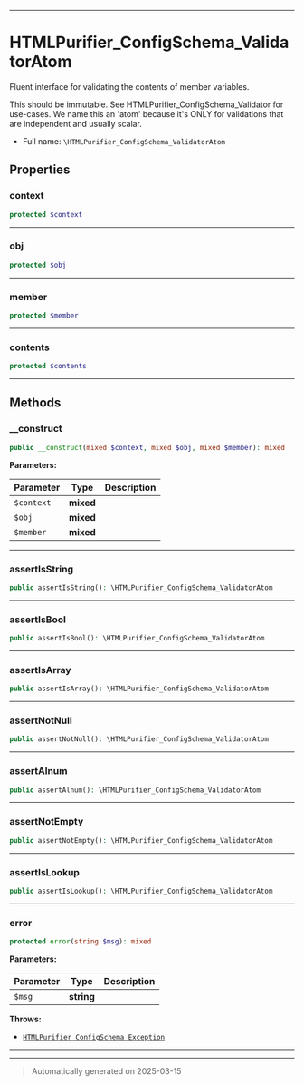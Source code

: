 ***

# HTMLPurifier_ConfigSchema_ValidatorAtom

Fluent interface for validating the contents of member variables.

This should be immutable. See HTMLPurifier_ConfigSchema_Validator for
use-cases. We name this an 'atom' because it's ONLY for validations that
are independent and usually scalar.

* Full name: `\HTMLPurifier_ConfigSchema_ValidatorAtom`



## Properties


### context



```php
protected $context
```






***

### obj



```php
protected $obj
```






***

### member



```php
protected $member
```






***

### contents



```php
protected $contents
```






***

## Methods


### __construct



```php
public __construct(mixed $context, mixed $obj, mixed $member): mixed
```








**Parameters:**

| Parameter | Type | Description |
|-----------|------|-------------|
| `$context` | **mixed** |  |
| `$obj` | **mixed** |  |
| `$member` | **mixed** |  |





***

### assertIsString



```php
public assertIsString(): \HTMLPurifier_ConfigSchema_ValidatorAtom
```












***

### assertIsBool



```php
public assertIsBool(): \HTMLPurifier_ConfigSchema_ValidatorAtom
```












***

### assertIsArray



```php
public assertIsArray(): \HTMLPurifier_ConfigSchema_ValidatorAtom
```












***

### assertNotNull



```php
public assertNotNull(): \HTMLPurifier_ConfigSchema_ValidatorAtom
```












***

### assertAlnum



```php
public assertAlnum(): \HTMLPurifier_ConfigSchema_ValidatorAtom
```












***

### assertNotEmpty



```php
public assertNotEmpty(): \HTMLPurifier_ConfigSchema_ValidatorAtom
```












***

### assertIsLookup



```php
public assertIsLookup(): \HTMLPurifier_ConfigSchema_ValidatorAtom
```












***

### error



```php
protected error(string $msg): mixed
```








**Parameters:**

| Parameter | Type | Description |
|-----------|------|-------------|
| `$msg` | **string** |  |




**Throws:**

- [`HTMLPurifier_ConfigSchema_Exception`](./HTMLPurifier_ConfigSchema_Exception.md)



***


***
> Automatically generated on 2025-03-15
